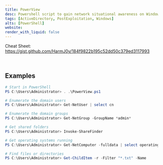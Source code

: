 ```yaml
---
title: PowerView
desc: Powershell script to gain network situational awareness on Windows domain.
tags: [ActiveDirectory, PostExploitation, Windows]
alts: [PowerShell]
website:
render_with_liquid: false
---
```


Cheat Sheet:
<a href="https://gist.github.com/HarmJ0y/184f9822b195c52dd50c379ed3117993" target="_blank" rel="noopener noreferrer">
    https://gist.github.com/HarmJ0y/184f9822b195c52dd50c379ed3117993
</a>

<br />

## Examples

```powershell
# Start in PowerShell
PS C:\Users\Administrator> . .\PowerView.ps1

# Enumerate the domain users
PS C:\Users\Administrator> Get-NetUser | select cn

# Enumerate the domain groups
PS C:\Users\Administrator> Get-NetGroup -GroupName *admin*

# Get shared folders
PS C:\Users\Administrator> Invoke-ShareFinder

# Get operating systems running
PS C:\Users\Administrator> Get-NetComputer -fulldata | select operatingsystem

# Find files or directories
PS C:\Users\Administrator> Get-ChildItem -r -Filter "*.txt" -Name
```